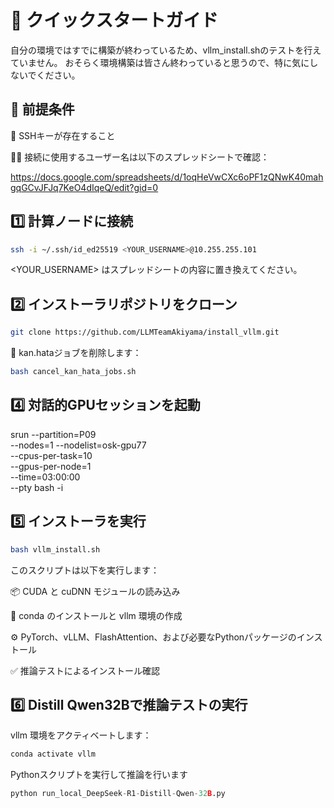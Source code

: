 # 🚀 クイックスタートガイド

自分の環境ではすでに構築が終わっているため、vllm_install.shのテストを行えていません。
おそらく環境構築は皆さん終わっていると思うので、特に気にしないでください。

## 🔧 前提条件

🔑 SSHキーが存在すること

🧑‍💻 接続に使用するユーザー名は以下のスプレッドシートで確認：

https://docs.google.com/spreadsheets/d/1oqHeVwCXc6oPF1zQNwK40mahgqGCvJFJq7KeO4dIqeQ/edit?gid=0

## 1️⃣ 計算ノードに接続
```bash
ssh -i ~/.ssh/id_ed25519 <YOUR_USERNAME>@10.255.255.101
```
<YOUR_USERNAME> はスプレッドシートの内容に置き換えてください。

## 2️⃣ インストーラリポジトリをクローン
```bash
git clone https://github.com/LLMTeamAkiyama/install_vllm.git
```
🧹 kan.hataジョブを削除します：
```bash
bash cancel_kan_hata_jobs.sh
```

## 4️⃣ 対話的GPUセッションを起動

srun --partition=P09 \
     --nodes=1 --nodelist=osk-gpu77 \
     --cpus-per-task=10 \
     --gpus-per-node=1 \
     --time=03:00:00 \
     --pty bash -i

## 5️⃣ インストーラを実行
```bash
bash vllm_install.sh
```

このスクリプトは以下を実行します：

📦 CUDA と cuDNN モジュールの読み込み

🐍 conda のインストールと vllm 環境の作成

⚙️ PyTorch、vLLM、FlashAttention、および必要なPythonパッケージのインストール

✅ 推論テストによるインストール確認

## 6️⃣ Distill Qwen32Bで推論テストの実行
vllm 環境をアクティベートします：
```bash
conda activate vllm
```

Pythonスクリプトを実行して推論を行います
```python
python run_local_DeepSeek-R1-Distill-Qwen-32B.py
```